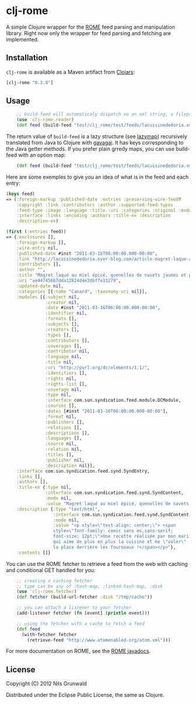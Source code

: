 # clj-rome

 A simple Clojure wrapper for the [ROME](http://rometools.org/) feed parsing and manipulation library. Right now only the wrapper for feed parsing and fetching are implemented.

## Installation

`clj-rome` is available as a Maven artifact from
[Clojars](http://clojars.org/clj-rome):
```clojure
[clj-rome "0.3.0"]
```

## Usage

```clojure
    ;; build-feed will automaticaly dispatch on an xml string, a filepath or an url
    (use 'clj-rome.reader)
    (def feed (build-feed "test/clj_rome/test/feeds/lacuisinededoria.xml"))
```

 The return value of `build-feed` is a lazy structure (see [lazymap](https://github.com/ngrunwald/lazymap)) recursively translated from Java to Clojure with [gavagai](https://github.com/ngrunwald/gavagai). It has keys corresponding to the Java getter methods. If you prefer plain grredy maps, you can use build-feed with an option map:
```clojure
    (def feed (build-feed "test/clj_rome/test/feeds/lacuisinededoria.xml" {:lazy? false}))
```

Here are some exemples to give you an idea of what is in the feed and each entry:
```clojure
(keys feed)
=> (:foreign-markup :published-date :entries :preserving-wire-feed?
    :copyright :link :contributors :author :supported-feed-types
    :feed-type :image :language :title :uri :categories :original :modules
    :interface :links :encoding :authors :title-ex :description
    :description-ex)

(first (:entries feed))
=> {:enclosures [],
    :foreign-markup [],
    :wire-entry nil,
    :published-date #inst "2011-03-16T06:00:00.000-00:00",
    :link "http://lacuisinededoria.over-blog.com/article-magret-laque-au-miel-epice-quenelles-de-navets-jaunes-et-polenta-69083687.html",
    :contributors [],
    :author "",
    :title "Magret laqué au miel épicé, quenelles de navets jaunes et polenta",
    :uri "ae447456b7dda12824d4e2dbf7e13279",
    :updated-date nil,
    :categories [{:name "Canard", :taxonomy-uri nil}],
    :modules [{:subject nil,
               :creator nil,
               :date #inst "2011-03-16T06:00:00.000-00:00",
               :identifier nil,
               :formats [],
               :subjects [],
               :creators [],
               :types [],
               :contributors [],
               :coverages [],
               :contributor nil,
               :language nil,
               :title nil,
               :uri "http://purl.org/dc/elements/1.1/",
               :identifiers [],
               :rights nil,
               :rights-list [],
               :coverage nil,
               :type nil,
               :interface com.sun.syndication.feed.module.DCModule,
               :sources [],
               :dates [#inst "2011-03-16T06:00:00.000-00:00"],
               :format nil,
               :publishers [],
               :relations [],
               :descriptions [],
               :languages [],
               :source nil,
               :relation nil,
               :titles [],
               :publisher nil,
               :description nil}],
    :interface com.sun.syndication.feed.synd.SyndEntry,
    :links [],
    :authors [],
    :title-ex {:type nil,
               :interface com.sun.syndication.feed.synd.SyndContent,
               :mode nil,
               :value "Magret laqué au miel épicé, quenelles de navets jaunes et polenta"},
    :description {:type "text/html",
                  :interface com.sun.syndication.feed.synd.SyndContent,
                  :mode nil,
                  :value "<p style=\"text-align: center;\"> <span
                  style=\"font-family: comic sans ms,sans-serif;
                  font-size: 12pt;\">Une recette réalisée par mon mari
                  qui aime de plus en plus la cuisine et me \"voler\"
                  la place derrière les fourneaux !</span></p>"},
    :contents []}
```

 You can use the ROME fetcher to retrieve a feed from the web with caching and conditional GET handled for you:
```clojure
    ;; creating a caching fetcher
    ;; type can be any of :hash-map, :linked-hash-map, :disk
    (use 'clj-rome.fetcher)
    (def fetcher (build-url-fetcher :disk "/tmp/cache"))

    ;; you can attach a listener to your fetcher
    (add-listener fetcher (fn [event] (println event)))

    ;; using the fetcher with a cache to fetch a feed
    (def feed
      (with-fetcher fetcher
        (retrieve-feed "http://www.atomenabled.org/atom.xml")))
```

 For more documentation on ROME, see the [ROME javadocs](http://www.jarvana.com/jarvana/view/net/java/dev/rome/rome/1.0.0/rome-1.0.0-javadoc.jar!/index.html).

## License

Copyright (C) 2012 Nils Grunwald

Distributed under the Eclipse Public License, the same as Clojure.
